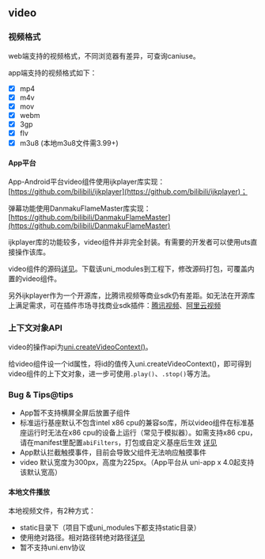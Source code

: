 ## video

<!-- UTSCOMJSON.video.description -->

<!-- UTSCOMJSON.video.attribute -->

<!-- UTSCOMJSON.video.event -->

<!-- UTSCOMJSON.video.component_type -->

### 视频格式
web端支持的视频格式，不同浏览器有差异，可查询caniuse。

app端支持的视频格式如下：
- [x] mp4
- [x] m4v
- [x] mov
- [x] webm
- [x] 3gp
- [x] flv
- [x] m3u8 (本地m3u8文件需3.99+)

<!-- UTSCOMJSON.video.example -->

<!-- UTSCOMJSON.video.compatibility -->

#### App平台

App-Android平台video组件使用ijkplayer库实现：[https://github.com/bilibili/ijkplayer](https://github.com/bilibili/ijkplayer)；

弹幕功能使用DanmakuFlameMaster库实现：[https://github.com/bilibili/DanmakuFlameMaster](https://github.com/bilibili/DanmakuFlameMaster)

ijkplayer库的功能较多，video组件并非完全封装。有需要的开发者可以使用uts直接操作该库。

video组件的源码[详见](https://gitcode.net/dcloud/uni-component/-/tree/master/uni_modules/uni-video)。下载该uni_modules到工程下，修改源码打包，可覆盖内置的video组件。

另外ijkplayer作为一个开源库，比腾讯视频等商业sdk仍有差距。如无法在开源库上满足需求，可在插件市场寻找商业sdk插件：[腾讯视频](https://ext.dcloud.net.cn/search?q=%E8%85%BE%E8%AE%AF%E8%A7%86%E9%A2%91&orderBy=Relevance&cat1=5&cat2=51)、[阿里云视频](https://ext.dcloud.net.cn/search?q=%E9%98%BF%E9%87%8C%E4%BA%91%E8%A7%86%E9%A2%91&orderBy=Relevance&cat1=5&cat2=51)

<!-- UTSCOMJSON.video.children -->

### 上下文对象API

video的操作api为[uni.createVideoContext()](../api/create-video-context.md)。

给video组件设一个id属性，将id的值传入uni.createVideoContext()，即可得到video组件的上下文对象，进一步可使用`.play()`、`.stop()`等方法。

<!-- UTSCOMJSON.video.reference -->

### Bug & Tips@tips
- App暂不支持横屏全屏后放置子组件
- 标准运行基座默认不包含intel x86 cpu的兼容so库，所以video组件在标准基座运行时无法在x86 cpu的设备上运行（常见于模拟器）。如需支持x86 cpu，请在manifest里配置`abiFilters`，打包或自定义基座后生效 [详见](https://uniapp.dcloud.net.cn/uni-app-x/manifest.html#android)
- App默认拦截触摸事件，目前会导致父组件无法响应触摸事件
- video 默认宽度为300px，高度为225px。（App平台从 uni-app x 4.0起支持该默认宽高）

#### 本地文件播放
本地视频文件，有2种方式：
- static目录下（项目下或uni_modules下都支持static目录）
- 使用绝对路径。相对路径转绝对路径[详见](https://doc.dcloud.net.cn/uni-app-x/uts/utsandroid.html#convert2absfullpath)
- 暂不支持uni.env协议